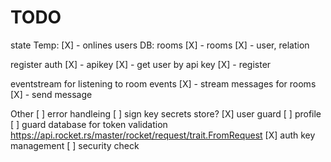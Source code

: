 # TODO 
state
    Temp:
        [X] - onlines users
    DB: rooms
        [X] - rooms
        [X] - user, relation

register auth
    [X] - apikey
    [X] - get user by api key
    [X] - register

eventstream for listening to room events
    [X] - stream messages for rooms
    [X] - send message

Other
    [ ] error handleing
    [ ] sign key secrets store?
    [X] user guard
    [ ] profile
    [ ] guard database for token validation https://api.rocket.rs/master/rocket/request/trait.FromRequest
    [X] auth key management
    [ ] security check

